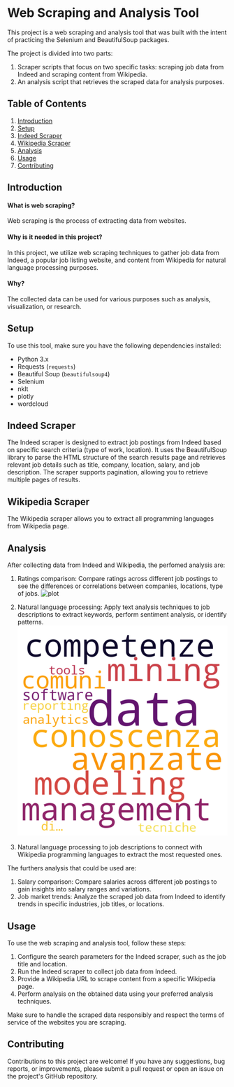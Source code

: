 # Web Scraping and Analysis Tool

This project is a web scraping and analysis tool that was built with the intent of practicing the Selenium and BeautifulSoup packages.

The project is divided into two parts:

1. Scraper scripts that focus on two specific tasks: scraping job data from Indeed and scraping content from Wikipedia.
2. An analysis script that retrieves the scraped data for analysis purposes.


## Table of Contents
1. [Introduction](#introduction)
2. [Setup](#setup)
3. [Indeed Scraper](#indeed-scraper)
4. [Wikipedia Scraper](#wikipedia-scraper)
5. [Analysis](#analysis)
6. [Usage](#usage)
7. [Contributing](#contributing)
<!-- 8. [License](#license) -->

## Introduction

#### What is web scraping?

Web scraping is the process of extracting data from websites.

#### Why is it needed in this project?

In this project, we utilize web scraping techniques to gather job data from Indeed, a popular job listing website, and content from Wikipedia for natural language processing purposes.

#### Why?

The collected data can be used for various purposes such as analysis, visualization, or research.


## Setup
To use this tool, make sure you have the following dependencies installed:
- Python 3.x
- Requests (`requests`)
- Beautiful Soup (`beautifulsoup4`)
- Selenium
- nklt
- plotly
- wordcloud

## Indeed Scraper
The Indeed scraper is designed to extract job postings from Indeed based on specific search criteria (type of work, location).
 It uses the BeautifulSoup library to parse the HTML structure of the search results page and retrieves relevant job details such as title, company, location, salary, and job description. The scraper supports pagination, allowing you to retrieve multiple pages of results.

## Wikipedia Scraper
The Wikipedia scraper allows you to extract all programming languages from Wikipedia page. 

## Analysis
After collecting data from Indeed and Wikipedia, the perfomed analysis are:

1. Ratings comparison: Compare ratings across different job postings to see the differences or correlations between companies, locations, type of jobs.
![plot](./img/barchart_ratings.jpg)

2. Natural language processing: Apply text analysis techniques to job descriptions to extract keywords, perform sentiment analysis, or identify patterns.
![word](./img/wordcloud_milan.png)

3. Natural language processing to job descriptions to connect with Wikipedia programming languages to extract the most requested ones.

The furthers analysis that could be used are:
1. Salary comparison: Compare salaries across different job postings to gain insights into salary ranges and variations.
2. Job market trends: Analyze the scraped job data from Indeed to identify trends in specific industries, job titles, or locations.

## Usage
To use the web scraping and analysis tool, follow these steps:

1. Configure the search parameters for the Indeed scraper, such as the job title and location.
2. Run the Indeed scraper to collect job data from Indeed.
3. Provide a Wikipedia URL to scrape content from a specific Wikipedia page.
4. Perform analysis on the obtained data using your preferred analysis techniques.

Make sure to handle the scraped data responsibly and respect the terms of service of the websites you are scraping.

## Contributing
Contributions to this project are welcome! If you have any suggestions, bug reports, or improvements, please submit a pull request or open an issue on the project's GitHub repository.

<!-- ## License
This project is licensed under the [MIT License](LICENSE). Feel free to use and modify the code for your own purposes. -->
